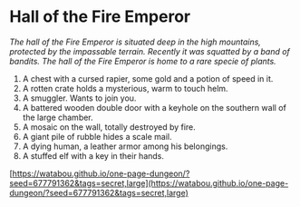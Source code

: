 # Hall of the Fire Emperor

_The hall of the Fire Emperor is situated deep in the high mountains, protected by the impassable terrain. Recently it was squatted by a band of bandits. The hall of the Fire Emperor is home to a rare specie of plants._

1. A chest with a cursed rapier, some gold and a potion of speed in it.
2. A rotten crate holds a mysterious, warm to touch helm.
3. A smuggler. Wants to join you.
4. A battered wooden double door with a keyhole on the southern wall of the large chamber.
5. A mosaic on the wall, totally destroyed by fire.
6. A giant pile of rubble hides a scale mail.
7. A dying human, a leather armor among his belongings.
8. A stuffed elf with a key in their hands.

[https://watabou.github.io/one-page-dungeon/?seed=677791362&tags=secret,large](https://watabou.github.io/one-page-dungeon/?seed=677791362&tags=secret,large)
